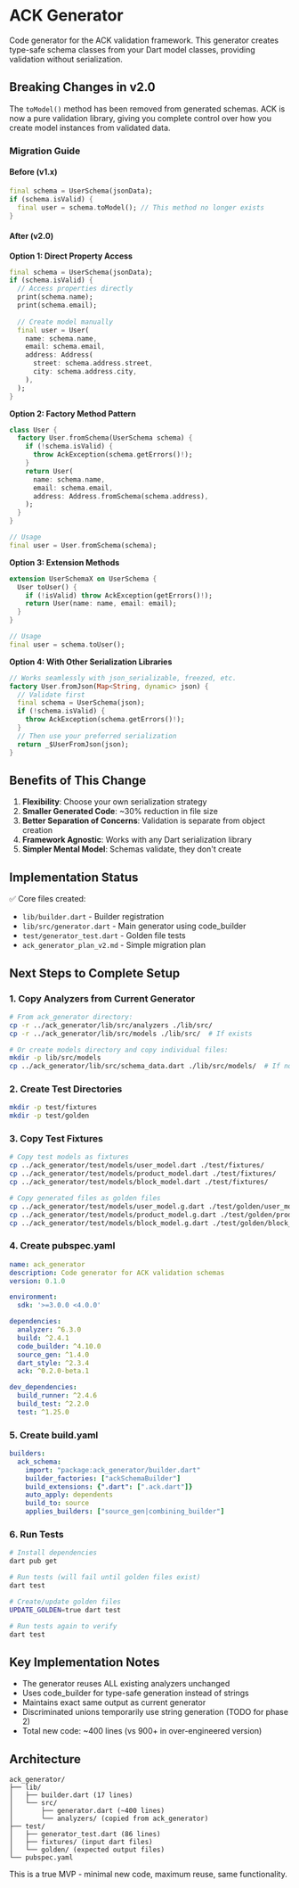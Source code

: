 # ACK Generator

Code generator for the ACK validation framework. This generator creates type-safe schema classes from your Dart model classes, providing validation without serialization.

## Breaking Changes in v2.0

The `toModel()` method has been removed from generated schemas. ACK is now a pure validation library, giving you complete control over how you create model instances from validated data.

### Migration Guide

#### Before (v1.x)
```dart
final schema = UserSchema(jsonData);
if (schema.isValid) {
  final user = schema.toModel(); // This method no longer exists
}
```

#### After (v2.0)

**Option 1: Direct Property Access**
```dart
final schema = UserSchema(jsonData);
if (schema.isValid) {
  // Access properties directly
  print(schema.name);
  print(schema.email);
  
  // Create model manually
  final user = User(
    name: schema.name,
    email: schema.email,
    address: Address(
      street: schema.address.street,
      city: schema.address.city,
    ),
  );
}
```

**Option 2: Factory Method Pattern**
```dart
class User {
  factory User.fromSchema(UserSchema schema) {
    if (!schema.isValid) {
      throw AckException(schema.getErrors()!);
    }
    return User(
      name: schema.name,
      email: schema.email,
      address: Address.fromSchema(schema.address),
    );
  }
}

// Usage
final user = User.fromSchema(schema);
```

**Option 3: Extension Methods**
```dart
extension UserSchemaX on UserSchema {
  User toUser() {
    if (!isValid) throw AckException(getErrors()!);
    return User(name: name, email: email);
  }
}

// Usage
final user = schema.toUser();
```

**Option 4: With Other Serialization Libraries**
```dart
// Works seamlessly with json_serializable, freezed, etc.
factory User.fromJson(Map<String, dynamic> json) {
  // Validate first
  final schema = UserSchema(json);
  if (!schema.isValid) {
    throw AckException(schema.getErrors()!);
  }
  // Then use your preferred serialization
  return _$UserFromJson(json);
}
```

## Benefits of This Change

1. **Flexibility**: Choose your own serialization strategy
2. **Smaller Generated Code**: ~30% reduction in file size
3. **Better Separation of Concerns**: Validation is separate from object creation
4. **Framework Agnostic**: Works with any Dart serialization library
5. **Simpler Mental Model**: Schemas validate, they don't create

## Implementation Status
✅ Core files created:
- `lib/builder.dart` - Builder registration
- `lib/src/generator.dart` - Main generator using code_builder
- `test/generator_test.dart` - Golden file tests
- `ack_generator_plan_v2.md` - Simple migration plan

## Next Steps to Complete Setup

### 1. Copy Analyzers from Current Generator
```bash
# From ack_generator directory:
cp -r ../ack_generator/lib/src/analyzers ./lib/src/
cp -r ../ack_generator/lib/src/models ./lib/src/  # If exists

# Or create models directory and copy individual files:
mkdir -p lib/src/models
cp ../ack_generator/lib/src/schema_data.dart ./lib/src/models/  # If not in analyzers
```

### 2. Create Test Directories
```bash
mkdir -p test/fixtures
mkdir -p test/golden
```

### 3. Copy Test Fixtures
```bash
# Copy test models as fixtures
cp ../ack_generator/test/models/user_model.dart ./test/fixtures/
cp ../ack_generator/test/models/product_model.dart ./test/fixtures/
cp ../ack_generator/test/models/block_model.dart ./test/fixtures/

# Copy generated files as golden files
cp ../ack_generator/test/models/user_model.g.dart ./test/golden/user_model.golden
cp ../ack_generator/test/models/product_model.g.dart ./test/golden/product_model.golden
cp ../ack_generator/test/models/block_model.g.dart ./test/golden/block_model.golden
```

### 4. Create pubspec.yaml
```yaml
name: ack_generator
description: Code generator for ACK validation schemas
version: 0.1.0

environment:
  sdk: '>=3.0.0 <4.0.0'

dependencies:
  analyzer: ^6.3.0
  build: ^2.4.1
  code_builder: ^4.10.0
  source_gen: ^1.4.0
  dart_style: ^2.3.4
  ack: ^0.2.0-beta.1

dev_dependencies:
  build_runner: ^2.4.6
  build_test: ^2.2.0
  test: ^1.25.0
```

### 5. Create build.yaml
```yaml
builders:
  ack_schema:
    import: "package:ack_generator/builder.dart"
    builder_factories: ["ackSchemaBuilder"]
    build_extensions: {".dart": [".ack.dart"]}
    auto_apply: dependents
    build_to: source
    applies_builders: ["source_gen|combining_builder"]
```

### 6. Run Tests
```bash
# Install dependencies
dart pub get

# Run tests (will fail until golden files exist)
dart test

# Create/update golden files
UPDATE_GOLDEN=true dart test

# Run tests again to verify
dart test
```

## Key Implementation Notes

- The generator reuses ALL existing analyzers unchanged
- Uses code_builder for type-safe generation instead of strings
- Maintains exact same output as current generator
- Discriminated unions temporarily use string generation (TODO for phase 2)
- Total new code: ~400 lines (vs 900+ in over-engineered version)

## Architecture

```
ack_generator/
├── lib/
│   ├── builder.dart (17 lines)
│   └── src/
│       ├── generator.dart (~400 lines)
│       └── analyzers/ (copied from ack_generator)
├── test/
│   ├── generator_test.dart (86 lines)
│   ├── fixtures/ (input dart files)
│   └── golden/ (expected output files)
└── pubspec.yaml
```

This is a true MVP - minimal new code, maximum reuse, same functionality.
